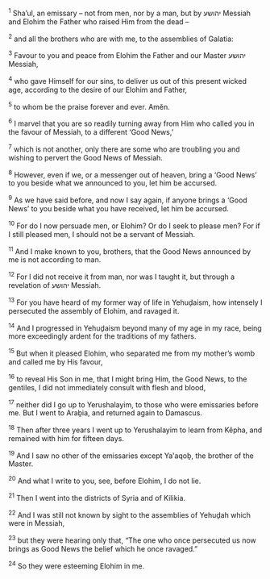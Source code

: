 <sup>1</sup> Sha’ul, an emissary – not from men, nor by a man, but by יהושע Messiah and Elohim the Father who raised Him from the dead –

<sup>2</sup> and all the brothers who are with me, to the assemblies of Galatia:

<sup>3</sup> Favour to you and peace from Elohim the Father and our Master יהושע Messiah,

<sup>4</sup> who gave Himself for our sins, to deliver us out of this present wicked age, according to the desire of our Elohim and Father,

<sup>5</sup> to whom be the praise forever and ever. Amĕn.

<sup>6</sup> I marvel that you are so readily turning away from Him who called you in the favour of Messiah, to a different ‘Good News,’

<sup>7</sup> which is not another, only there are some who are troubling you and wishing to pervert the Good News of Messiah.

<sup>8</sup> However, even if we, or a messenger out of heaven, bring a ‘Good News’ to you beside what we announced to you, let him be accursed.

<sup>9</sup> As we have said before, and now I say again, if anyone brings a ‘Good News’ to you beside what you have received, let him be accursed.

<sup>10</sup> For do I now persuade men, or Elohim? Or do I seek to please men? For if I still pleased men, I should not be a servant of Messiah.

<sup>11</sup> And I make known to you, brothers, that the Good News announced by me is not according to man.

<sup>12</sup> For I did not receive it from man, nor was I taught it, but through a revelation of יהושע Messiah.

<sup>13</sup> For you have heard of my former way of life in Yehuḏaism, how intensely I persecuted the assembly of Elohim, and ravaged it.

<sup>14</sup> And I progressed in Yehuḏaism beyond many of my age in my race, being more exceedingly ardent for the traditions of my fathers.

<sup>15</sup> But when it pleased Elohim, who separated me from my mother’s womb and called me by His favour,

<sup>16</sup> to reveal His Son in me, that I might bring Him, the Good News, to the gentiles, I did not immediately consult with flesh and blood,

<sup>17</sup> neither did I go up to Yerushalayim, to those who were emissaries before me. But I went to Araḇia, and returned again to Damascus.

<sup>18</sup> Then after three years I went up to Yerushalayim to learn from Kĕpha, and remained with him for fifteen days.

<sup>19</sup> And I saw no other of the emissaries except Ya‛aqoḇ, the brother of the Master.

<sup>20</sup> And what I write to you, see, before Elohim, I do not lie.

<sup>21</sup> Then I went into the districts of Syria and of Kilikia.

<sup>22</sup> And I was still not known by sight to the assemblies of Yehuḏah which were in Messiah,

<sup>23</sup> but they were hearing only that, “The one who once persecuted us now brings as Good News the belief which he once ravaged.”

<sup>24</sup> So they were esteeming Elohim in me.

